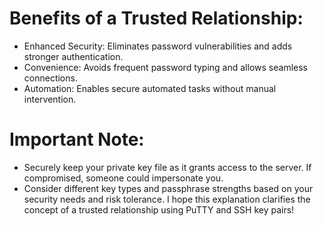 # Benefits of a Trusted Relationship:

* Enhanced Security: Eliminates password vulnerabilities and adds stronger authentication.
* Convenience: Avoids frequent password typing and allows seamless connections.
* Automation: Enables secure automated tasks without manual intervention.

# Important Note:

* Securely keep your private key file as it grants access to the server. If compromised, someone could impersonate you.
* Consider different key types and passphrase strengths based on your security needs and risk tolerance.
I hope this explanation clarifies the concept of a trusted relationship using PuTTY and SSH key pairs!